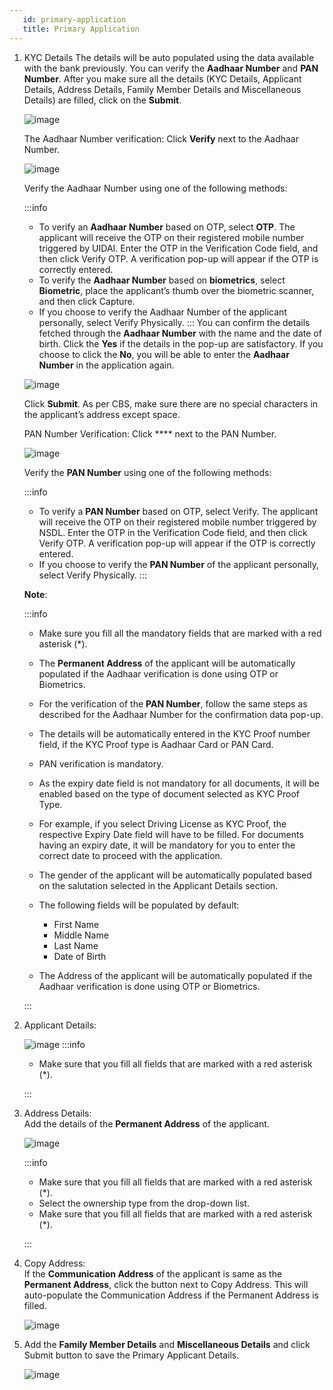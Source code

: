 ```yaml
---
   id: primary-application
   title: Primary Application
---
```


1. KYC Details
   The details will be auto populated using the data available with the bank previously. You can verify the **Aadhaar Number** and **PAN Number**.
   After you make sure all the details (KYC Details, Applicant Details, Address Details, Family Member Details and Miscellaneous Details) are filled, click on the **Submit**.

   ![image](./image/Fig10.png "Figure10")

   The Aadhaar Number verification: Click **Verify** next to the Aadhaar Number.

   ![image](./image/Fig11.png "Figure11")

   Verify the Aadhaar Number using one of the following methods:

   :::info

   - To verify an **Aadhaar Number** based on OTP, select **OTP**. The applicant will receive the OTP on their registered mobile number triggered by UIDAI. Enter the OTP in the Verification Code field, and then click Verify OTP. A verification pop-up will appear if the OTP is correctly entered.
   - To verify the **Aadhaar Number** based on **biometrics**, select **Biometric**, place the applicant’s thumb over the biometric scanner, and then click Capture.
   - If you choose to verify the Aadhaar Number of the applicant personally, select Verify Physically.
     :::
     You can confirm the details fetched through the **Aadhaar Number** with the name and the date of birth. Click the **Yes** if the details in the pop-up are satisfactory. If you choose to click the **No**, you will be able to enter the **Aadhaar Number** in the application again.

   ![image](./image/Fig12.png "Figure12")

   Click **Submit**. As per CBS, make sure there are no special characters in the applicant’s address except space.

   PAN Number Verification: Click \*\*\*\* next to the PAN Number.

   ![image](./image/Fig13.png "Figure13")

   Verify the **PAN Number** using one of the following methods:

   :::info

   - To verify a **PAN Number** based on OTP, select Verify. The applicant will receive the OTP on their registered mobile number triggered by NSDL. Enter the OTP in the Verification Code field, and then click Verify OTP. A verification pop-up will appear if the OTP is correctly entered.
   - If you choose to verify the **PAN Number** of the applicant personally, select Verify Physically.
     :::

   **Note**:

   :::info

   - Make sure you fill all the mandatory fields that are marked with a red asterisk (\*).
   - The **Permanent Address** of the applicant will be automatically populated if the Aadhaar verification is done using OTP or Biometrics.
   - For the verification of the **PAN Number**, follow the same steps as described for the Aadhaar Number for the confirmation data pop-up.
   - The details will be automatically entered in the KYC Proof number field, if the KYC Proof type is Aadhaar Card or PAN Card.
   - PAN verification is mandatory.
   - As the expiry date field is not mandatory for all documents, it will be enabled based on the type of document selected as KYC Proof Type.
   - For example, if you select Driving License as KYC Proof, the respective Expiry Date field will have to be filled. For documents having an expiry date, it will be mandatory for you to enter the correct date to proceed with the application.
   - The gender of the applicant will be automatically populated based on the salutation selected in the Applicant Details section.
   - The following fields will be populated by default:

     - First Name
     - Middle Name
     - Last Name
     - Date of Birth

   - The Address of the applicant will be automatically populated if the Aadhaar verification is done using OTP or Biometrics.

   :::

2. Applicant Details:

   ![image](./image/Fig14.png "Figure 14")
   :::info

   - Make sure that you fill all fields that are marked with a red asterisk (\*).

   :::

3. Address Details:  
   Add the details of the **Permanent Address** of the applicant.

   ![image](./image/Fig15.png "Figure 15")

   :::info

   - Make sure that you fill all fields that are marked with a red asterisk (\*).
   - Select the ownership type from the drop-down list.
   - Make sure that you fill all fields that are marked with a red asterisk (\*).

   :::

4. Copy Address:  
   If the **Communication Address** of the applicant is same as the **Permanent Address**, click the button next to Copy Address. This will auto-populate the Communication Address if the Permanent Address is filled.

   ![image](./image/Fig16.png "Figure 16")

5. Add the **Family Member Details** and **Miscellaneous Details** and click Submit button to save the Primary Applicant Details.

   ![image](./image/Fig17.png "Figure 17")
